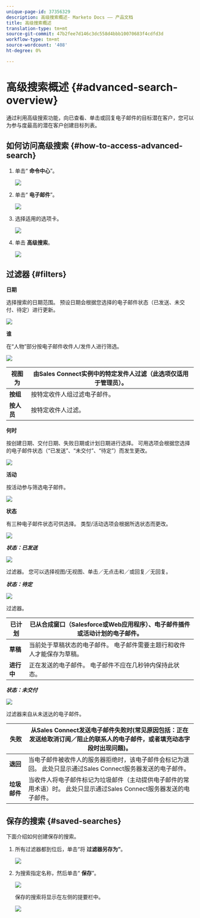 ```yaml
---
unique-page-id: 37356329
description: 高级搜索概述- Marketo Docs —— 产品文档
title: 高级搜索概述
translation-type: tm+mt
source-git-commit: 47b2fee7d146c3dc558d4bbb10070683f4cdfd3d
workflow-type: tm+mt
source-wordcount: '408'
ht-degree: 0%

---
```



# 高级搜索概述 {#advanced-search-overview}

通过利用高级搜索功能，向已查看、单击或回复电子邮件的目标潜在客户，您可以为参与度最高的潜在客户创建目标列表。

## 如何访问高级搜索 {#how-to-access-advanced-search}

1. 单击“ **命令中心**”。

   ![](assets/one.png)

1. 单击“ **电子邮件**”。

   ![](assets/two.png)

1. 选择适用的选项卡。

   ![](assets/three.png)

1. 单击 **高级搜索**。

   ![](assets/four.png)

## 过滤器 {#filters}

**日期**

选择搜索的日期范围。 预设日期会根据您选择的电子邮件状态（已发送、未交付、待定）进行更新。

![](assets/date.png)

**谁**

在“人物”部分按电子邮件收件人/发件人进行筛选。

![](assets/who.png)

| **视图为** | 由Sales Connect实例中的特定发件人过滤（此选项仅适用于管理员）。 |
|---|---|
| **按组** | 按特定收件人组过滤电子邮件。 |
| **按人员** | 按特定收件人过滤。 |

**何时**

按创建日期、交付日期、失败日期或计划日期进行选择。 可用选项会根据您选择的电子邮件状态（“已发送”、“未交付”、“待定”）而发生更改。

![](assets/when.png)

**活动**

按活动参与筛选电子邮件。

![](assets/campaigns.png)

**状态**

有三种电子邮件状态可供选择。 类型/活动选项会根据所选状态而更改。

![](assets/status.png)

***状态：已发送***

![](assets/status-sent.png)

过滤器。 您可以选择视图/无视图、单击／无点击和／或回复／无回复。

***状态：待定***

![](assets/status-pending.png)

过滤器。

| **已计划** | 已从合成窗口（Salesforce或Web应用程序）、电子邮件插件或活动计划的电子邮件。 |
|---|---|
| **草稿** | 当前处于草稿状态的电子邮件。 电子邮件需要主题行和收件人才能保存为草稿。 |
| **进行中** | 正在发送的电子邮件。 电子邮件不应在几秒钟内保持此状态。 |

***状态：未交付***

![](assets/status-undelivered.png)

过滤器来自从未送达的电子邮件。

| **失败** | 从Sales Connect发送电子邮件失败时(常见原因包括：正在发送给取消订阅／阻止的联系人的电子邮件，或者填充动态字段时出现问题)。 |
|---|---|
| **退回** | 当电子邮件被收件人的服务器拒绝时，该电子邮件会标记为退回。 此处只显示通过Sales Connect服务器发送的电子邮件。 |
| **垃圾邮件** | 当收件人将电子邮件标记为垃圾邮件（主动提供电子邮件的常用术语）时。 此处只显示通过Sales Connect服务器发送的电子邮件。 |

## 保存的搜索 {#saved-searches}

下面介绍如何创建保存的搜索。

1. 所有过滤器都到位后，单击“将 **过滤器另存为”**。

   ![](assets/save-search-1.png)

1. 为搜索指定名称，然后单击“ **保存**”。

   ![](assets/save-search-2.png)

   保存的搜索将显示在左侧的提要栏中。

   ![](assets/advanced-search-overview-15.png)

